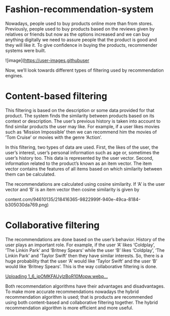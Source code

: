 # Fashion-recommendation-system

Nowadays, people used to buy products online more than from stores. Previously, people used to buy products based on the reviews given by relatives or friends but now as the options increased and we can buy anything digitally we need to assure people that the product is good and they will like it. To give confidence in buying the products, recommender systems were built.

![image](https://user-images.githubuser

Now, we’ll look towards different types of filtering used by recommendation engines.

# Content-based filtering
This filtering is based on the description or some data provided for that product. The system finds the similarity between products based on its context or description. The user’s previous history is taken into account to find similar products the user may like.
For example, if a user likes movies such as ‘Mission Impossible’ then we can recommend him the movies of ‘Tom Cruise’ or movies with the genre ‘Action’.


In this filtering, two types of data are used. First, the likes of the user, the user’s interest, user’s personal information such as age or, sometimes the user’s history too. This data is represented by the user vector. Second, information related to the product’s known as an item vector. The item vector contains the features of all items based on which similarity between them can be calculated.

The recommendations are calculated using cosine similarity. If ‘A’ is the user vector and ‘B’ is an item vector then cosine similarity is given by


content.com/94610135/218416365-9822999f-940e-49ca-8184-b305030da769.png)

# Collaborative filtering
The recommendations are done based on the user’s behavior. History of the user plays an important role. For example, if the user ‘A’ likes ‘Coldplay’, ‘The Linkin Park’ and ‘Britney Spears’ while the user ‘B’ likes ‘Coldplay’, ‘The Linkin Park’ and ‘Taylor Swift’ then they have similar interests. So, there is a huge probability that the user ‘A’ would like ‘Taylor Swift’ and the user ‘B’ would like ‘Britney Spears’. This is the way collaborative filtering is done.

[Uploading 1_6_jpOMKFAUylzBoR10Mopw.webp…]()

Both recommendation algorithms have their advantages and disadvantages. To make more accurate recommendations nowadays the hybrid recommendation algorithm is used; that is products are recommended using both content-based and collaborative filtering together. The hybrid recommendation algorithm is more efficient and more useful.
